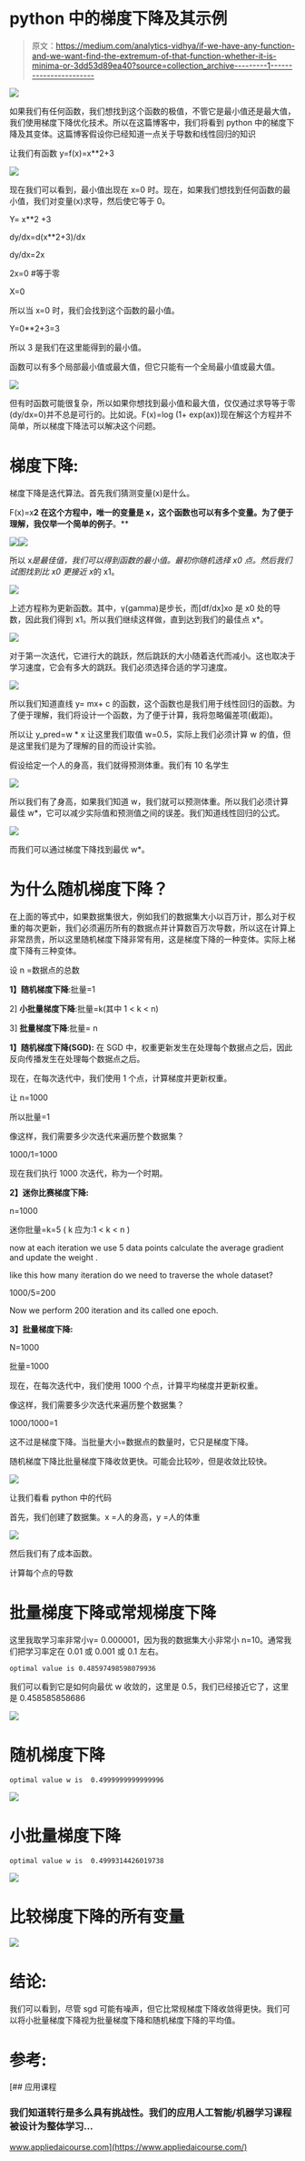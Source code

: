 # python 中的梯度下降及其示例

> 原文：<https://medium.com/analytics-vidhya/if-we-have-any-function-and-we-want-find-the-extremum-of-that-function-whether-it-is-minima-or-3dd53d89ea40?source=collection_archive---------1----------------------->

![](img/6eaa956bbf3b71056e2269bfcf4d8953.png)

如果我们有任何函数，我们想找到这个函数的极值，不管它是最小值还是最大值，我们使用梯度下降优化技术。所以在这篇博客中，我们将看到 python 中的梯度下降及其变体。这篇博客假设你已经知道一点关于导数和线性回归的知识

让我们有函数 y=f(x)=x**2+3

![](img/b541343fe56584053c3e771e89ba0666.png)

现在我们可以看到，最小值出现在 x=0 时。现在，如果我们想找到任何函数的最小值，我们对变量(x)求导，然后使它等于 0。

Y= x**2 +3

dy/dx=d(x**2+3)/dx

dy/dx=2x

2x=0 #等于零

X=0

所以当 x=0 时，我们会找到这个函数的最小值。

Y=0**2+3=3

所以 3 是我们在这里能得到的最小值。

函数可以有多个局部最小值或最大值，但它只能有一个全局最小值或最大值。

![](img/c169fcc2ae7d6be364fada3485731fb1.png)

但有时函数可能很复杂，所以如果你想找到最小值和最大值，仅仅通过求导等于零(dy/dx=0)并不总是可行的。比如说。F(x)=log (1+ exp(ax))现在解这个方程并不简单，所以梯度下降法可以解决这个问题。

# **梯度下降:**

梯度下降是迭代算法。首先我们猜测变量(x)是什么。

F(x)=x**2 在这个方程中，唯一的变量是 x，这个函数也可以有多个变量。为了便于理解，我仅举一个简单的例子**。**

![](img/a7fd76f3b4b4e84398b6c6df024b16ea.png)![](img/00a1e32a4b5382be7b3c56eb322781bd.png)

所以 x*是最佳值，我们可以得到函数的最小值。最初你随机选择 x0 点。然后我们试图找到比 x0 更接近 x*的 x1。

![](img/8bfecce2698e0cf89c529ab95157c4e3.png)

上述方程称为更新函数。其中，γ(gamma)是步长，而[df/dx]xo 是 x0 处的导数，因此我们得到 x1。所以我们继续这样做，直到达到我们的最佳点 x*。

![](img/350e9fd129d070bfc053ab7f254bdbe8.png)

对于第一次迭代，它进行大的跳跃，然后跳跃的大小随着迭代而减小。这也取决于学习速度，它会有多大的跳跃。我们必须选择合适的学习速度。

![](img/1460f19e743fa24afdd6ef2321f17bb4.png)

所以我们知道直线 y= mx+ c 的函数，这个函数也是我们用于线性回归的函数。为了便于理解，我们将设计一个函数，为了便于计算，我将忽略偏差项(截距)。

所以让 y_pred=w * x 让这里我们取值 w=0.5，实际上我们必须计算 w 的值，但是这里我们是为了理解的目的而设计实验。

假设给定一个人的身高，我们就得预测体重。我们有 10 名学生

![](img/6839dc36621a2f3196c7d2fd12d9eb81.png)

所以我们有了身高，如果我们知道 w，我们就可以预测体重。所以我们必须计算最佳 w*，它可以减少实际值和预测值之间的误差。我们知道线性回归的公式。

![](img/6ffaa43bf80462c23fa4e144e7022c38.png)

而我们可以通过梯度下降找到最优 w*。

# **为什么随机梯度下降？**

在上面的等式中，如果数据集很大，例如我们的数据集大小以百万计，那么对于权重的每次更新，我们必须遍历所有的数据点并计算数百万次导数，所以这在计算上非常昂贵，所以这里随机梯度下降非常有用，这是梯度下降的一种变体。实际上梯度下降有三种变体。

设 n =数据点的总数

**1】随机梯度下降**:批量=1

2] **小批量梯度下降**:批量=k(其中 1 < k < n)

3] **批量梯度下降**:批量= n

**1】随机梯度下降(SGD):** 在 SGD 中，权重更新发生在处理每个数据点之后，因此反向传播发生在处理每个数据点之后。

现在，在每次迭代中，我们使用 1 个点，计算梯度并更新权重。

让 n=1000

所以批量=1

像这样，我们需要多少次迭代来遍历整个数据集？

1000/1=1000

现在我们执行 1000 次迭代，称为一个时期。

**2】迷你比赛梯度下降:**

n=1000

迷你批量=k=5 ( k 应为:1 < k < n )

now at each iteration we use 5 data points calculate the average gradient and update the weight .

like this how many iteration do we need to traverse the whole dataset?

1000/5=200

Now we perform 200 iteration and its called one epoch.

**3】批量梯度下降:**

N=1000

批量=1000

现在，在每次迭代中，我们使用 1000 个点，计算平均梯度并更新权重。

像这样，我们需要多少次迭代来遍历整个数据集？

1000/1000=1

这不过是梯度下降。当批量大小=数据点的数量时，它只是梯度下降。

随机梯度下降比批量梯度下降收敛更快。可能会比较吵，但是收敛比较快。

![](img/d4e884b0b4c8fc9a29f1e1d28af669a9.png)

让我们看看 python 中的代码

首先，我们创建了数据集。x =人的身高，y =人的体重

![](img/8aa52ffbd4b0494de30d6b95a53b9381.png)

然后我们有了成本函数。

计算每个点的导数

# **批量梯度下降或常规梯度下降**

这里我取学习率非常小γ= 0.000001，因为我的数据集大小非常小 n=10。通常我们把学习率定在 0.01 或 0.001 或 0.1 左右。

```
optimal value is 0.48597498598079936
```

我们可以看到它是如何向最优 w 收敛的，这里是 0.5，我们已经接近它了，这里是 0.458585858686

![](img/2b4a58184e32a05ed5285c4ad0884fb3.png)

# **随机**梯度下降

```
optimal value w is  0.4999999999999996
```

![](img/8d05c03db5f5f3b53227c0177d5b9df8.png)

# 小批量梯度下降

```
optimal value w is  0.4999314426019738
```

![](img/f5bbb6675241ebdfa4ae08e7e8e6103f.png)

# **比较梯度下降的所有变量**

![](img/6770917a523b8b520d42ca9182d7896e.png)

# **结论:**

我们可以看到，尽管 sgd 可能有噪声，但它比常规梯度下降收敛得更快。我们可以将小批量梯度下降视为批量梯度下降和随机梯度下降的平均值。

# **参考:**

[](https://www.appliedaicourse.com/) [## 应用课程

### 我们知道转行是多么具有挑战性。我们的应用人工智能/机器学习课程被设计为整体学习…

www.appliedaicourse.com](https://www.appliedaicourse.com/)